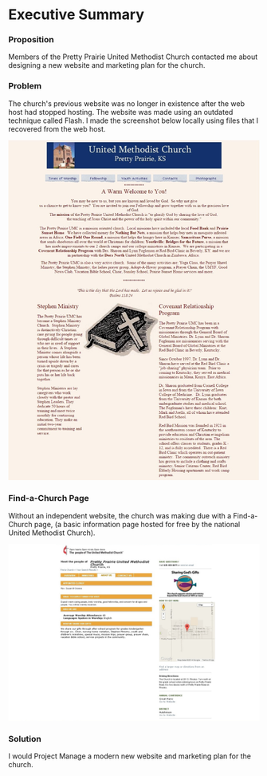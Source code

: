 # Executive Summary

### Proposition

Members of the Pretty Prairie United Methodist Church contacted me about designing a new website and marketing plan for the church. 

### Problem
The church's previous website was no longer in existence after the web host had stopped hosting. The website was made using an outdated technique called Flash. I made the screenshot below locally using files that I recovered from the web host. 

![](images/old-website-welcome-page.jpg)

### Find-a-Church Page

Without an independent website, the church was making due with a Find-a-Church page, (a basic information page hosted for free by the national United Methodist Church).

![](images/find-a-church-about-us.jpg)

### Solution

I would Project Manage a modern new website and marketing plan for the church.

